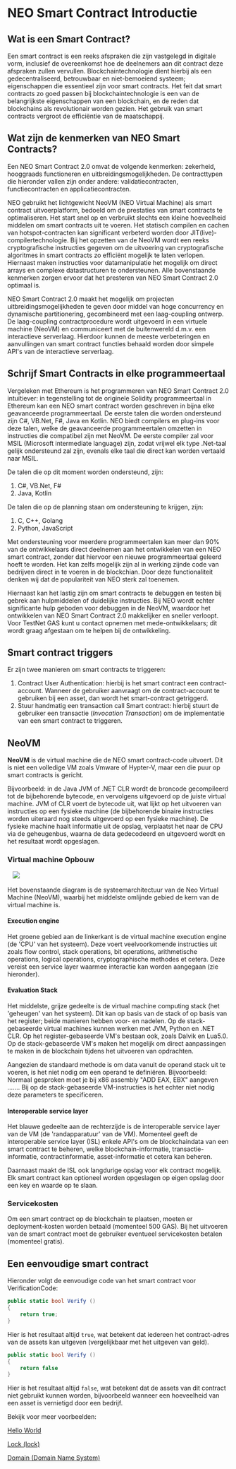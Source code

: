 # NEO Smart Contract Introductie

## Wat is een Smart Contract?

Een smart contract is een reeks afspraken die zijn vastgelegd in digitale vorm, inclusief de overeenkomst hoe de deelnemers aan dit contract deze afspraken zullen vervullen. Blockchaintechnologie dient hierbij als een gedecentraliseerd, betrouwbaar en niet-bemoeiend systeem; eigenschappen die essentieel zijn voor smart contracts. Het feit dat smart contracts zo goed passen bij blockchaintechnologie is een van de belangrijkste eigenschappen van een blockchain, en de reden dat blockchains als revolutionair worden gezien. Het gebruik van smart contracts vergroot de efficiëntie van de maatschappij.

## Wat zijn de kenmerken van NEO Smart Contracts?

Een NEO Smart Contract 2.0 omvat de volgende kenmerken: zekerheid, hooggraads functioneren en uitbreidingsmogelijkheden. De contracttypen die hieronder vallen zijn onder andere: validatiecontracten, functiecontracten en applicatiecontracten.

NEO gebruikt het lichtgewicht NeoVM (NEO Virtual Machine) als smart contract uitvoerplatform, bedoeld om de prestaties van smart contracts te optimaliseren. Het start snel op en verbruikt slechts een kleine hoeveelheid middelen om smart contracts uit te voeren. Het statisch compilen en cachen van hotspot-contracten kan significant verbeterd worden door JIT(live)-compilertechnologie. Bij het opzetten van de NeoVM wordt een reeks cryptografische instructies gegeven om de uitvoering van cryptografische algoritmes in smart contracts zo efficiënt mogelijk te laten verlopen. Hiernaast maken instructies voor datamanipulatie het mogelijk om direct arrays en complexe datastructuren te ondersteunen. Alle bovenstaande kenmerken zorgen ervoor dat het presteren van NEO Smart Contract 2.0 optimaal is.

NEO Smart Contract 2.0 maakt het mogelijk om projecten uitbreidingsmogelijkheden te geven door middel van hoge concurrency en dynamische partitionering, gecombineerd met een laag-coupling ontwerp. De laag-coupling contractprocedure wordt uitgevoerd in een virtuele machine (NeoVM) en communiceert met de buitenwereld d.m.v. een interactieve serverlaag. Hierdoor kunnen de meeste verbeteringen en aanvullingen van smart contract functies behaald worden door simpele API's van de interactieve serverlaag.

## Schrijf Smart Contracts in elke programmeertaal

Vergeleken met Ethereum is het programmeren van NEO Smart Contract 2.0 intuïtiever: in tegenstelling tot de originele Solidity programmeertaal in Ethereum kan een NEO smart contract worden geschreven in bijna elke geavanceerde programmeertaal. De eerste talen die worden ondersteund ​​zijn C#, VB.Net, F#, Java en Kotlin. NEO biedt compilers en plug-ins voor deze talen, welke de geavanceerde programmeertalen omzetten in instructies die compatibel zijn met NeoVM. De eerste compiler zal voor MSIL (Microsoft intermediate language) zijn, zodat vrijwel elk type .Net-taal gelijk ondersteund zal zijn, evenals elke taal die direct kan worden vertaald naar MSIL.

De talen die op dit moment worden ondersteund, zijn:

1) C#, VB.Net, F#
2) Java, Kotlin

De talen die op de planning staan om ondersteuning te krijgen, zijn:

1) C, C++, Golang
2) Python, JavaScript

Met ondersteuning voor meerdere programmeertalen kan meer dan 90% van de ontwikkelaars direct deelnemen aan het ontwikkelen van een NEO smart contract, zonder dat hiervoor een nieuwe programmeertaal geleerd hoeft te worden. Het kan zelfs mogelijk zijn al in werking zijnde code van bedrijven direct in te voeren in de blockchian. Door deze functionaliteit denken wij dat de populariteit van NEO sterk zal toenemen.

Hiernaast kan het lastig zijn om smart contracts te debuggen en testen bij gebrek aan hulpmiddelen of duidelijke instructies. Bij NEO wordt echter significante hulp geboden voor debuggen in de NeoVM, waardoor het ontwikkelen van NEO Smart Contract 2.0 makkelijker en sneller verloopt. Voor TestNet GAS kunt u contact opnemen met mede-ontwikkelaars; dit wordt graag afgestaan om te helpen bij de ontwikkeling.

## Smart contract triggers

Er zijn twee manieren om smart contracts te triggeren:

1. Contract User Authentication: hierbij is het smart contract een contract-account. Wanneer de gebruiker aanvraagt om de contract-account te gebruiken bij een asset, dan wordt het smart-contract getriggerd.
2. Stuur handmatig een transaction call Smart contract: hierbij stuurt de gebruiker een transactie (*Invocation Transaction*) om de implementatie van een smart contract te triggeren.

## NeoVM

**NeoVM** is de virtual machine die de NEO smart contract-code uitvoert. Dit is niet een volledige VM zoals Vmware of Hypter-V, maar een die puur op smart contracts is gericht.

Bijvoorbeeld: in de Java JVM of .NET CLR wordt de broncode gecompileerd tot de bijbehorende bytecode, en vervolgens uitgevoerd op de juiste virtual machine. JVM of CLR voert de bytecode uit, wat lijkt op het uitvoeren van instructies op een fysieke machine (de bijbehorende binaire instructies worden uiteraard nog steeds uitgevoerd op een fysieke machine). De fysieke machine haalt informatie uit de opslag, verplaatst het naar de CPU via de geheugenbus, waarna de data gedecodeerd en uitgevoerd wordt en het resultaat wordt opgeslagen.

### Virtual machine Opbouw

   ![](C:/neo-project/docfx/docs/nl-nl/sc/assets/neo-vm.jpg)

Het bovenstaande diagram is de systeemarchitectuur van de Neo Virtual Machine (NeoVM), waarbij het middelste omlijnde gebied de kern van de virtual machine is.

#### Execution engine

Het groene gebied aan de linkerkant is de virtual machine execution engine (de 'CPU' van het systeem). Deze voert veelvoorkomende instructies uit zoals flow control, stack operations, bit operations, arithmetische operations, logical operations, cryptographische methodes et cetera. Deze vereist een service layer waarmee interactie kan worden aangegaan (zie hieronder).

#### Evaluation Stack

Het middelste, grijze gedeelte is de virtual machine computing stack (het 'geheugen' van het systeem). Dit kan op basis van de stack of op basis van het register; beide manieren hebben voor- en nadelen. Op de stack-gebaseerde virtual machines kunnen werken met JVM, Python en .NET CLR. Op het register-gebaseerde VM's bestaan ook, zoals Dalvik en Lua5.0. Op de stack-gebaseerde VM's maken het mogelijk om direct aanpassingen te maken in de blockchain tijdens het uitvoeren van opdrachten.

Aangezien de standaard methode is om data vanuit de operand stack uit te voeren, is het niet nodig om een operand te definiëren. Bijvoorbeeld: Normaal gesproken moet je bij x86 assembly "ADD EAX, EBX" aangeven ....... Bij op de stack-gebaseerde VM-instructies is het echter niet nodig deze parameters te specificeren. 

<!--NL: vertaald a.d.h.v. onderstaande stuk, erg gebroken Engels. Kan iemand anders hier wijs uit worden?
    EN: translated from the bit below; it's unclear to me what exactly is meant with this, can someone take a look at this?
The middle part of the gray is the virtual machine computing stack (equivalent to memory), and now the virtual machine to achieve two ways, based on the stack and based on the register, the two ways to achieve their own advantages and disadvantages, but also have the iconic product. Stack-based virtual machines with JVM, CPython, and .Net CLR. Register-based VMs also exist such as Dalvik and Lua5.0. Stack-based virtual machines have a stack stack concept that allows virtual machines to interact directly with the stack when performing real operations.
-
Since the default is to fetch data from the operand stack, there is no need to specify an operand. For example, x86 assembly "ADD EAX, EBX", you need to specify where the operation from the need to take the operation, where the results stored in the implementation. But stack-based virtual machine instructions do not need to specify these parameters. For example, to add a simple operation the default operands are stored in the operand stack, and we can pop out two data directly from the stack to do addition.
-->

#### Interoperable service layer

Het blauwe gedeelte aan de rechterzijde is de interoperable service layer van de VM (de 'randapparatuur' van de VM). Momenteel geeft de interoperable service layer (ISL) enkele API's om de blockchaindata van een smart contract te beheren, welke blockchain-informatie, transactie-informatie, contractinformatie, asset-informatie et cetera kan beheren.

Daarnaast maakt de ISL ook langdurige opslag voor elk contract mogelijk. Elk smart contract kan optioneel worden opgeslagen op eigen opslag door een key en waarde op te slaan. 

<!--NL: ook dit stuk is vaag.
    EN: this part is unclear as well
In addition, the interoperable service layer also provides a persistent storage area for each contract. Each of the smart contracts is optionally created with private storage, which is in the form of a key-value object determined by the callee of the contract, rather than the context of the persistent store. Of course, the caller needs to pass their own storage context to the callee (that is, to complete the authorization), the caller can perform read and write operations.
-->

### Servicekosten

Om een smart contract op de blockchain te plaatsen, moeten er deployment-kosten worden betaald (momenteel 500 GAS). Bij het uitvoeren van de smart contract moet de gebruiker eventueel servicekosten betalen (momenteel gratis).

## Een eenvoudige smart contract

Hieronder volgt de eenvoudige code van het smart contract voor VerificationCode:

```c#
public static bool Verify ()
{
    return true;
}
```

Hier is het resultaat altijd `true`, wat betekent dat iedereen het contract-adres van de assets kan uitgeven (vergelijkbaar met het uitgeven van geld).

<!--NL: idem dito
    EN: this part as well
There is a function of deleting an asset in the client's e-wallet client. When you delete an asset, the asset is sent to a specified address, which is the contract address generated by the above smart contract, and anyone can spend the address In the assets, of course, the address of the assets are other people do not want the assets.
-->

```c#
public static bool Verify ()
{
    return false
}
```

Hier is het resultaat altijd `false`, wat betekent dat de assets van dit contract niet gebruikt kunnen worden, bijvoorbeeld wanneer een hoeveelheid van een asset is vernietigd door een bedrijf.

<!--same
The return value of the contract is always false, indicating that the assets of this contract can not be used (can be understood as burn or destroy an asset), such as which can store some of the shares of the company has been canceled.
-->

Bekijk voor meer voorbeelden:

[Hello World](tutorial/HelloWorld.md)

[Lock (lock)](tutorial/lock.md)

[Domain (Domain Name System)](tutorial/Domain.md)